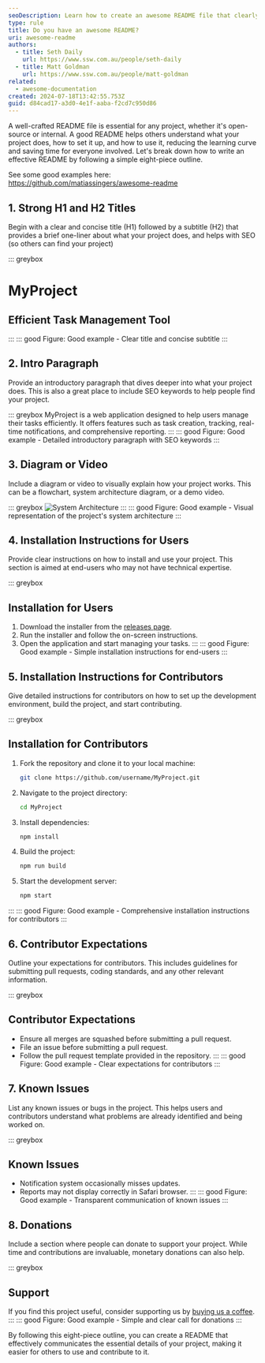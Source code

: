 ```yaml
---
seoDescription: Learn how to create an awesome README file that clearly communicates your project's purpose, setup instructions, and usage guidelines.
type: rule
title: Do you have an awesome README?
uri: awesome-readme
authors:
  - title: Seth Daily
    url: https://www.ssw.com.au/people/seth-daily
  - title: Matt Goldman
    url: https://www.ssw.com.au/people/matt-goldman
related:
  - awesome-documentation
created: 2024-07-18T13:42:55.753Z
guid: d84cad17-a3d0-4e1f-aaba-f2cd7c950d86
---
```


A well-crafted README file is essential for any project, whether it's open-source or internal. A good README helps others understand what your project does, how to set it up, and how to use it, reducing the learning curve and saving time for everyone involved. Let's break down how to write an effective README by following a simple eight-piece outline.

See some good examples here: https://github.com/matiassingers/awesome-readme

<!--endintro-->

## 1. Strong H1 and H2 Titles

Begin with a clear and concise title (H1) followed by a subtitle (H2) that provides a brief one-liner about what your project does, and helps with SEO (so others can find your project)

::: greybox

# MyProject

## Efficient Task Management Tool

:::
::: good
Figure: Good example - Clear title and concise subtitle
:::

## 2. Intro Paragraph

Provide an introductory paragraph that dives deeper into what your project does. This is also a great place to include SEO keywords to help people find your project.

::: greybox
MyProject is a web application designed to help users manage their tasks efficiently. It offers features such as task creation, tracking, real-time notifications, and comprehensive reporting.
:::
::: good
Figure: Good example - Detailed introductory paragraph with SEO keywords
:::

## 3. Diagram or Video

Include a diagram or video to visually explain how your project works. This can be a flowchart, system architecture diagram, or a demo video.

::: greybox
![System Architecture](architecture-diagram.png)
:::
::: good
Figure: Good example - Visual representation of the project's system architecture
:::

## 4. Installation Instructions for Users

Provide clear instructions on how to install and use your project. This section is aimed at end-users who may not have technical expertise.

::: greybox

## Installation for Users

1. Download the installer from the [releases page](releases).
2. Run the installer and follow the on-screen instructions.
3. Open the application and start managing your tasks.
:::
::: good
Figure: Good example - Simple installation instructions for end-users
:::

## 5. Installation Instructions for Contributors

Give detailed instructions for contributors on how to set up the development environment, build the project, and start contributing.

::: greybox

## Installation for Contributors

1. Fork the repository and clone it to your local machine:

   ```bash
   git clone https://github.com/username/MyProject.git
   ```

2. Navigate to the project directory:

   ```bash
   cd MyProject
   ```

3. Install dependencies:

   ```bash
   npm install
   ```

4. Build the project:

   ```bash
   npm run build
   ```

5. Start the development server:

   ```bash
   npm start
   ```

:::
::: good
Figure: Good example - Comprehensive installation instructions for contributors
:::

## 6. Contributor Expectations

Outline your expectations for contributors. This includes guidelines for submitting pull requests, coding standards, and any other relevant information.

::: greybox

## Contributor Expectations

* Ensure all merges are squashed before submitting a pull request.
* File an issue before submitting a pull request.
* Follow the pull request template provided in the repository.
:::
::: good
Figure: Good example - Clear expectations for contributors
:::

## 7. Known Issues

List any known issues or bugs in the project. This helps users and contributors understand what problems are already identified and being worked on.

::: greybox

## Known Issues

* Notification system occasionally misses updates.
* Reports may not display correctly in Safari browser.
:::
::: good
Figure: Good example - Transparent communication of known issues
:::

## 8. Donations

Include a section where people can donate to support your project. While time and contributions are invaluable, monetary donations can also help.

::: greybox

## Support

If you find this project useful, consider supporting us by [buying us a coffee](https://www.buymeacoffee.com/username).
:::
::: good
Figure: Good example - Simple and clear call for donations
:::

By following this eight-piece outline, you can create a README that effectively communicates the essential details of your project, making it easier for others to use and contribute to it.
